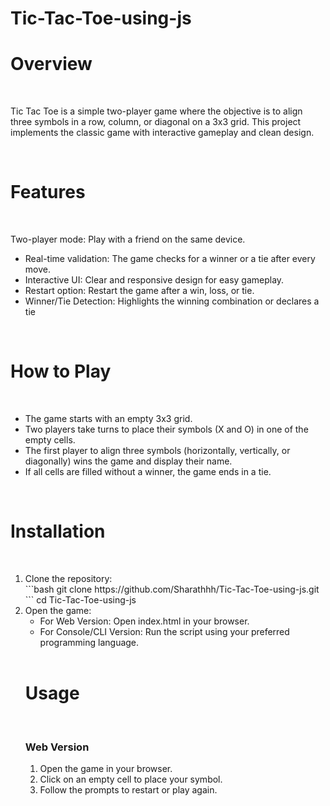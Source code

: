 # Tic-Tac-Toe-using-js

<h1>Overview</h1><br>
<p>Tic Tac Toe is a simple two-player game where the objective is to align three symbols in a row, column, or diagonal on a 3x3 grid. This project implements the classic game with interactive gameplay and clean design.

</p><br>
<h1>Features</h1><br>
<p>Two-player mode: Play with a friend on the same device.
  <ul>
<li>Real-time validation: The game checks for a winner or a tie after every move.</li>
<li>Interactive UI: Clear and responsive design for easy gameplay.</li>
<li>Restart option: Restart the game after a win, loss, or tie.</li>
<li>Winner/Tie Detection: Highlights the winning combination or declares a tie</li></ul></p><br>
<h1>How to Play</h1><br>
<p><ul>
  <li>The game starts with an empty 3x3 grid.</li>
<li>Two players take turns to place their symbols (X and O) in one of the empty cells.</li>
<li>The first player to align three symbols (horizontally, vertically, or diagonally) wins the game and display their name.</li>
<li>If all cells are filled without a winner, the game ends in a tie.</li> </ul></p><br>
<h1>Installation</h1><br>
<ol>
  <li>Clone the repository: <br>
    ```bash
git clone https://github.com/Sharathhh/Tic-Tac-Toe-using-js.git<br>
    ```
cd Tic-Tac-Toe-using-js
</li>
<li>Open the game:<br>
<ul>
  <li>For Web Version: Open index.html in your browser.</li>
  <li>For Console/CLI Version: Run the script using your preferred programming language.</li>
</ul><br>
<h1>Usage</h1><br>
<h3>Web Version</h3>
<ol>
<li>Open the game in your browser.</li>
<li>Click on an empty cell to place your symbol.</li>
<li>Follow the prompts to restart or play again.</li>
</ol>



